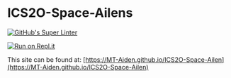 # ICS2O-Space-Ailens

[![GitHub's Super Linter](https://github.com/MT-Aiden/ICS2O-Space-Ailen/workflows/GitHub's%20Super%20Linter/badge.svg)](https://github.com/MT-Aiden/ICS2O-Space-Ailen/actions)

[![Run on Repl.it](https://repl.it/badge/github/MT-Aiden/ICS2O-Space-Ailen)](https://repl.it/github/MT-Aiden/ICS2O-Space-Ailen)

This site can be found at: [https://MT-Aiden.github.io/ICS2O-Space-Ailen](https://MT-Aiden.github.io/ICS2O-Space-Ailen)
